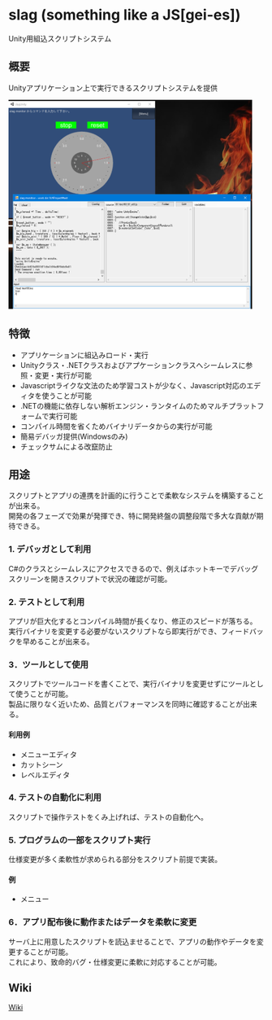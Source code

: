 # slag (something like a JS[gei-es])

Unity用組込スクリプトシステム

## 概要

Unityアプリケーション上で実行できるスクリプトシステムを提供

<img src="https://github.com/NNNIC/wiki_depot/blob/master/slag/images/demo/remote2.png" width=480px />

## 特徴

* アプリケーションに組込みロード・実行
* Unityクラス・.NETクラスおよびアプケーションクラスへシームレスに参照・変更・実行が可能
* Javascriptライクな文法のため学習コストが少なく、Javascript対応のエディタを使うことが可能
* .NETの機能に依存しない解析エンジン・ランタイムのためマルチプラットフォームで実行可能
* コンパイル時間を省くためバイナリデータからの実行が可能  
* 簡易デバッガ提供(Windowsのみ) 
* チェックサムによる改竄防止

## 用途

スクリプトとアプリの連携を計画的に行うことで柔軟なシステムを構築することが出来る。  
開発の各フェーズで効果が発揮でき、特に開発終盤の調整段階で多大な貢献が期待できる。

### 1. デバッガとして利用  

C#のクラスとシームレスにアクセスできるので、例えばホットキーでデバッグスクリーンを開きスクリプトで状況の確認が可能。<br>

### 2. テストとして利用

アプリが巨大化するとコンパイル時間が長くなり、修正のスピードが落ちる。<br>
実行バイナリを変更する必要がないスクリプトなら即実行ができ、フィードバックを早めることが出来る。<br>

### 3．ツールとして使用

スクリプトでツールコードを書くことで、実行バイナリを変更せずにツールとして使うことが可能。<br>
製品に限りなく近いため、品質とパフォーマンスを同時に確認することが出来る。  <br>

#### 利用例  

* メニューエディタ  
* カットシーン   
* レベルエディタ

### 4. テストの自動化に利用

スクリプトで操作テストをくみ上げれば、テストの自動化へ。<br>

### 5. プログラムの一部をスクリプト実行

仕様変更が多く柔軟性が求められる部分をスクリプト前提で実装。<br>

#### 例

* メニュー


### 6．アプリ配布後に動作またはデータを柔軟に変更

サーバ上に用意したスクリプトを読込ませることで、アプリの動作やデータを変更することが可能。<br>
これにより、致命的バグ・仕様変更に柔軟に対応することが可能。<br>


## Wiki

[Wiki](https://github.com/NNNIC/slag/wiki)  



